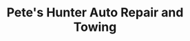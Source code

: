 ---
title: "Pete's Hunter Auto Repair and Towing"
url: /tannersville/petes-hunter-auto-repair-and-towing/
shop: Autowerkstatt
---